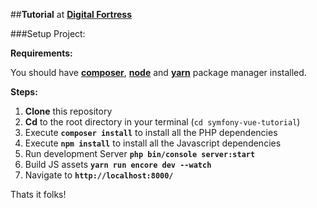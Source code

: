 ##**Tutorial** at [**Digital Fortress**](https://digitalfortress.tech/tutorial/symfony-vue-js-integration/)


###Setup Project:

**Requirements:**

You should have [**composer**](https://getcomposer.org/download/), [**node**](https://nodejs.org/en/download/) and [**yarn**](https://yarnpkg.com/en/docs/install) package manager installed.

**Steps:**

1. **Clone** this repository
2. **Cd** to the root directory in your terminal (`cd symfony-vue-tutorial`)
3. Execute **`composer install`** to install all the PHP dependencies
4. Execute **`npm install`** to install all the Javascript dependencies
5. Run development Server **`php bin/console server:start`**
6. Build JS assets **`yarn run encore dev --watch`**
7. Navigate to **`http://localhost:8000/`**

Thats it folks!